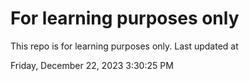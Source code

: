# For learning purposes only
This repo is for learning purposes only.
Last updated at

Friday, December 22, 2023 3:30:25 PM

